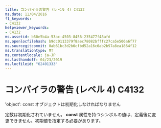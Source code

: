 ```yaml
---
title: コンパイラの警告 (レベル 4) C4132
ms.date: 11/04/2016
f1_keywords:
- C4132
helpviewer_keywords:
- C4132
ms.assetid: b60e5b4a-53ac-4503-8456-235477f48afd
ms.openlocfilehash: b9dc0113379f8aec78082bfffc27ca5e506a6f77
ms.sourcegitcommit: 0ab61bc3d2b6cfbd52a16c6ab2b97a8ea1864f12
ms.translationtype: MT
ms.contentlocale: ja-JP
ms.lasthandoff: 04/23/2019
ms.locfileid: "62401333"
---
```

# <a name="compiler-warning-level-4-c4132"></a>コンパイラの警告 (レベル 4) C4132

'object': const オブジェクトは初期化しなければなりません

定数は初期化されていません。 **const** 属性を持つシンボルの値は、定義後に変更できません。初期値を指定する必要があります。